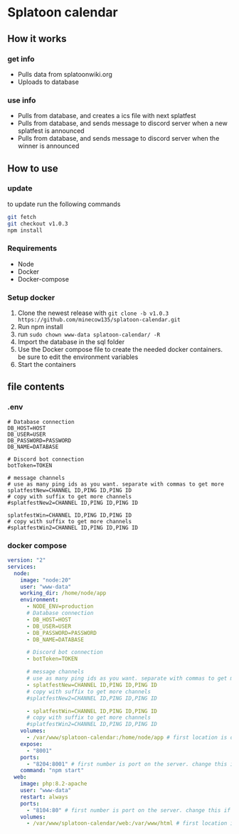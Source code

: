 # Splatoon calendar

## How it works

### get info

- Pulls data from splatoonwiki.org
- Uploads to database

### use info

- Pulls from database, and creates a ics file with next splatfest
- Pulls from database, and sends message to discord server when a new splatfest is announced
- Pulls from database, and sends message to discord server when the winner is announced

## How to use

### update

to update run the following commands

```bash
git fetch
git checkout v1.0.3
npm install
```

### Requirements

- Node
- Docker
- Docker-compose

### Setup docker

1. Clone the newest release with `git clone -b v1.0.3 https://github.com/minecow135/splatoon-calendar.git`
2. Run npm install
3. run `sudo chown www-data splatoon-calendar/ -R`
4. Import the database in the sql folder
5. Use the Docker compose file to create the needed docker containers. be sure to edit the environment variables
6. Start the containers

## file contents

### .env

```shell
# Database connection
DB_HOST=HOST
DB_USER=USER
DB_PASSWORD=PASSWORD
DB_NAME=DATABASE

# Discord bot connection
botToken=TOKEN

# message channels
# use as many ping ids as you want. separate with commas to get more
splatfestNew=CHANNEL ID,PING ID,PING ID
# copy with suffix to get more channels
#splatfestNew2=CHANNEL ID,PING ID,PING ID

splatfestWin=CHANNEL ID,PING ID,PING ID
# copy with suffix to get more channels
#splatfestWin2=CHANNEL ID,PING ID,PING ID
```

### docker compose

```yml
version: "2"
services:
  node:
    image: "node:20"
    user: "www-data"
    working_dir: /home/node/app
    environment:
      - NODE_ENV=production
      # Database connection
      - DB_HOST=HOST
      - DB_USER=USER
      - DB_PASSWORD=PASSWORD
      - DB_NAME=DATABASE

      # Discord bot connection
      - botToken=TOKEN

      # message channels
      # use as many ping ids as you want. separate with commas to get more
      - splatfestNew=CHANNEL ID,PING ID,PING ID
      # copy with suffix to get more channels
      #splatfestNew2=CHANNEL ID,PING ID,PING ID

      - splatfestWin=CHANNEL ID,PING ID,PING ID
      # copy with suffix to get more channels
      #splatfestWin2=CHANNEL ID,PING ID,PING ID
    volumes:
      - /var/www/splatoon-calendar:/home/node/app # first location is on the machine running docker. change this if needed. THIS SHOULD ALWAYS BE SAME AS VOLUME IN NODE - /web
    expose:
      - "8001"
    ports:
      - "8204:8001" # first number is port on the server. change this if needed
    command: "npm start"
  web:
    image: php:8.2-apache
    user: "www-data"
    restart: always
    ports:
      - "8104:80" # first number is port on the server. change this if needed
    volumes:
      - /var/www/splatoon-calendar/web:/var/www/html # first location is on the machine running docker. change this if needed. THIS SHOULD ALWAYS BE SAME AS VOLUME IN NODE + /web
```
